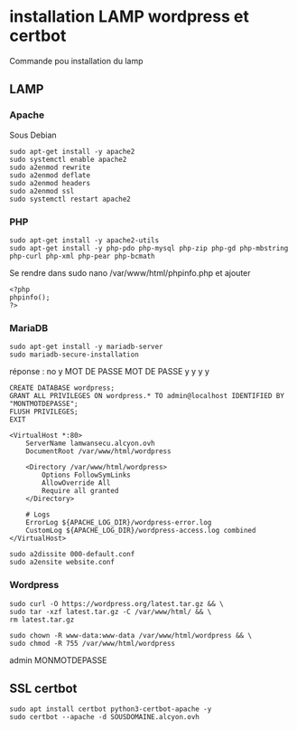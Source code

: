 # installation LAMP wordpress et certbot

Commande pou installation du lamp

## LAMP

### Apache

Sous Debian
```
sudo apt-get install -y apache2
sudo systemctl enable apache2
sudo a2enmod rewrite
sudo a2enmod deflate
sudo a2enmod headers
sudo a2enmod ssl
sudo systemctl restart apache2
```

### PHP

```
sudo apt-get install -y apache2-utils
sudo apt-get install -y php-pdo php-mysql php-zip php-gd php-mbstring php-curl php-xml php-pear php-bcmath
```

Se rendre dans sudo nano /var/www/html/phpinfo.php et ajouter

```
<?php
phpinfo();
?>
```

### MariaDB

```
sudo apt-get install -y mariadb-server
sudo mariadb-secure-installation
```
réponse :
no
y
MOT DE PASSE
MOT DE PASSE
y
y
y
y

```
CREATE DATABASE wordpress;
GRANT ALL PRIVILEGES ON wordpress.* TO admin@localhost IDENTIFIED BY "MONTMOTDEPASSE";
FLUSH PRIVILEGES;
EXIT
```

```
<VirtualHost *:80>
    ServerName lamwansecu.alcyon.ovh
    DocumentRoot /var/www/html/wordpress

    <Directory /var/www/html/wordpress>
        Options FollowSymLinks
        AllowOverride All
        Require all granted
    </Directory>

    # Logs
    ErrorLog ${APACHE_LOG_DIR}/wordpress-error.log
    CustomLog ${APACHE_LOG_DIR}/wordpress-access.log combined
</VirtualHost>
```

```
sudo a2dissite 000-default.conf
sudo a2ensite website.conf
```

### Wordpress

```
sudo curl -O https://wordpress.org/latest.tar.gz && \
sudo tar -xzf latest.tar.gz -C /var/www/html/ && \
rm latest.tar.gz
```
```
sudo chown -R www-data:www-data /var/www/html/wordpress && \
sudo chmod -R 755 /var/www/html/wordpress
```
admin
MONMOTDEPASSE
## SSL certbot

```
sudo apt install certbot python3-certbot-apache -y
sudo certbot --apache -d SOUSDOMAINE.alcyon.ovh
